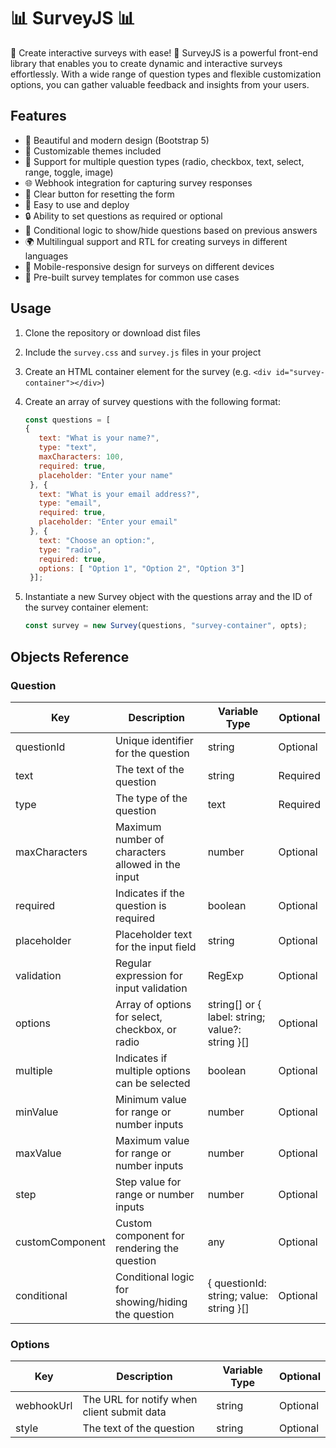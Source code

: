 
# 📊 SurveyJS 📊

 🚀 Create interactive surveys with ease! 📝
SurveyJS is a powerful front-end library that enables you to create dynamic and interactive surveys effortlessly. With a wide range of question types and flexible customization options, you can gather valuable feedback and insights from your users.

## Features

-   🌈 Beautiful and modern design (Bootstrap 5)
-   🎨 Customizable themes included
-   📝 Support for multiple question types (radio, checkbox, text, select, range, toggle, image)
-   🌐 Webhook integration for capturing survey responses
-   🧹 Clear button for resetting the form
-   🚀 Easy to use and deploy
-   🔒 Ability to set questions as required or optional
-   🔄 Conditional logic to show/hide questions based on previous answers
-   🌍 Multilingual support and RTL for creating surveys in different languages
-   📱   Mobile-responsive design for surveys on different devices
-   🧩 Pre-built survey templates for common use cases

## Usage

1. Clone the repository or download dist files
2. Include the `survey.css` and `survey.js` files in your project
3. Create an HTML container element for the survey (e.g. `<div id="survey-container"></div>`)
4. Create an array of survey questions with the following format:

   ```javascript
   const questions = [ 
   {
	  text: "What is your name?",
	  type: "text",
	  maxCharacters: 100,
	  required: true,
	  placeholder: "Enter your name" 
	}, {
	  text: "What is your email address?",
	  type: "email",
	  required: true,
	  placeholder: "Enter your email"
	}, { 
	  text: "Choose an option:",
	  type: "radio",
	  required: true,
	  options: [ "Option 1", "Option 2", "Option 3"]
	}];

5. Instantiate a new Survey object with the questions array and the ID of the survey container element:

   ```javascript
   const survey = new Survey(questions, "survey-container", opts);

## Objects Reference

### Question
|Key            |Description                                      |Variable Type                                  |Optional|
|---------------|-------------------------------------------------|-----------------------------------------------|--------|
|questionId     |Unique identifier for the question               |string                                         |Optional|
|text           |The text of the question                         |string                                         |Required|
|type           |The type of the question                         |text                                           |Required|
|maxCharacters  |Maximum number of characters allowed in the input|number                                         |Optional|
|required       |Indicates if the question is required            |boolean                                        |Optional|
|placeholder    |Placeholder text for the input field             |string                                         |Optional|
|validation     |Regular expression for input validation          |RegExp                                         |Optional|
|options        |Array of options for select, checkbox, or radio  |string[] or { label: string; value?: string }[]|Optional|
|multiple       |Indicates if multiple options can be selected    |boolean                                        |Optional|
|minValue       |Minimum value for range or number inputs         |number                                         |Optional|
|maxValue       |Maximum value for range or number inputs         |number                                         |Optional|
|step           |Step value for range or number inputs            |number                                         |Optional|
|customComponent|Custom component for rendering the question      |any                                            |Optional|
|conditional    |Conditional logic for showing/hiding the question|{ questionId: string; value: string }[]        |Optional|


### Options

|Key            |Description                                      |Variable Type                                  |Optional|
|---------------|-------------------------------------------------|-----------------------------------------------|--------|
|webhookUrl     |The URL for notify when client submit data       |string                                         |Optional|
|style          |The text of the question                         |string                                         |Optional|
